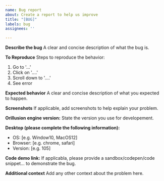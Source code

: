 ```yaml
---
name: Bug report
about: Create a report to help us improve
title: "[BUG]"
labels: bug
assignees: ''

---
```


**Describe the bug**
A clear and concise description of what the bug is.

**To Reproduce**
Steps to reproduce the behavior:
1. Go to '...'
2. Click on '....'
3. Scroll down to '....'
4. See error

**Expected behavior**
A clear and concise description of what you expected to happen.

**Screenshots**
If applicable, add screenshots to help explain your problem.

**Orillusion engine version:**
State the version you use for developement.

**Desktop (please complete the following information):**
 - OS: [e.g. Window10, MacOS12]
 - Browser: [e.g. chrome, safari]
 - Version: [e.g. 105]

**Code demo link:**
If applicabla, please provide a sandbox/codepen/code snippet... to demonstrate the bug.

**Additional context**
Add any other context about the problem here.
